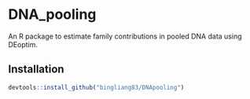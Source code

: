 # DNA_pooling

An R package to estimate family contributions in pooled DNA data using DEoptim.

## Installation

```r
devtools::install_github("bingliang83/DNApooling")
